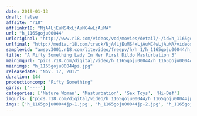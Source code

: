 ```yaml
---
date: 2019-01-13
draft: false
affsite: "r18"
afflinkr18: "NjA4LjEuMS4xLjAuMC4wLjAuMA"
url: "h_1165goju00044"
urloriginal: "http://www.r18.com/videos/vod/movies/detail/-/id=h_1165goju00044"
urlfinal: "http://media.r18.com/track/NjA4LjEuMS4xLjAuMC4wLjAuMA/videos/vod/movies/detail/-/id=h_1165goju00044"
samplevid: "awspv3001.r18.com/litevideo/freepv/h/h_1/h_1165goju00044/h_1165goju00044_dmb_w.mp4"
title: "A Fifty Something Lady In Her First Dildo Masturbation 3"
mainimgurl: "pics.r18.com/digital/video/h_1165goju00044/h_1165goju00044ps.jpg"
mainimgs: "h_1165goju00044ps.jpg"
releasedate: "Nov. 17, 2017"
duration: 144
productioncomp: "Fifty Something"
girls: ['----']
categories: ['Mature Woman', 'Masturbation', 'Sex Toys', 'Hi-Def']
imgurls: ['pics.r18.com/digital/video/h_1165goju00044/h_1165goju00044jp-1.jpg', 'pics.r18.com/digital/video/h_1165goju00044/h_1165goju00044jp-2.jpg', 'pics.r18.com/digital/video/h_1165goju00044/h_1165goju00044jp-3.jpg', 'pics.r18.com/digital/video/h_1165goju00044/h_1165goju00044jp-4.jpg', 'pics.r18.com/digital/video/h_1165goju00044/h_1165goju00044jp-5.jpg', 'pics.r18.com/digital/video/h_1165goju00044/h_1165goju00044jp-6.jpg', 'pics.r18.com/digital/video/h_1165goju00044/h_1165goju00044jp-7.jpg', 'pics.r18.com/digital/video/h_1165goju00044/h_1165goju00044jp-8.jpg', 'pics.r18.com/digital/video/h_1165goju00044/h_1165goju00044jp-9.jpg', 'pics.r18.com/digital/video/h_1165goju00044/h_1165goju00044jp-10.jpg', 'pics.r18.com/digital/video/h_1165goju00044/h_1165goju00044jp-11.jpg', 'pics.r18.com/digital/video/h_1165goju00044/h_1165goju00044jp-12.jpg', 'pics.r18.com/digital/video/h_1165goju00044/h_1165goju00044jp-13.jpg', 'pics.r18.com/digital/video/h_1165goju00044/h_1165goju00044jp-14.jpg', 'pics.r18.com/digital/video/h_1165goju00044/h_1165goju00044jp-15.jpg', 'pics.r18.com/digital/video/h_1165goju00044/h_1165goju00044jp-16.jpg', 'pics.r18.com/digital/video/h_1165goju00044/h_1165goju00044jp-17.jpg', 'pics.r18.com/digital/video/h_1165goju00044/h_1165goju00044jp-18.jpg', 'pics.r18.com/digital/video/h_1165goju00044/h_1165goju00044jp-19.jpg', 'pics.r18.com/digital/video/h_1165goju00044/h_1165goju00044jp-20.jpg']
imgs: ['h_1165goju00044jp-1.jpg', 'h_1165goju00044jp-2.jpg', 'h_1165goju00044jp-3.jpg', 'h_1165goju00044jp-4.jpg', 'h_1165goju00044jp-5.jpg', 'h_1165goju00044jp-6.jpg', 'h_1165goju00044jp-7.jpg', 'h_1165goju00044jp-8.jpg', 'h_1165goju00044jp-9.jpg', 'h_1165goju00044jp-10.jpg', 'h_1165goju00044jp-11.jpg', 'h_1165goju00044jp-12.jpg', 'h_1165goju00044jp-13.jpg', 'h_1165goju00044jp-14.jpg', 'h_1165goju00044jp-15.jpg', 'h_1165goju00044jp-16.jpg', 'h_1165goju00044jp-17.jpg', 'h_1165goju00044jp-18.jpg', 'h_1165goju00044jp-19.jpg', 'h_1165goju00044jp-20.jpg']
---
```

